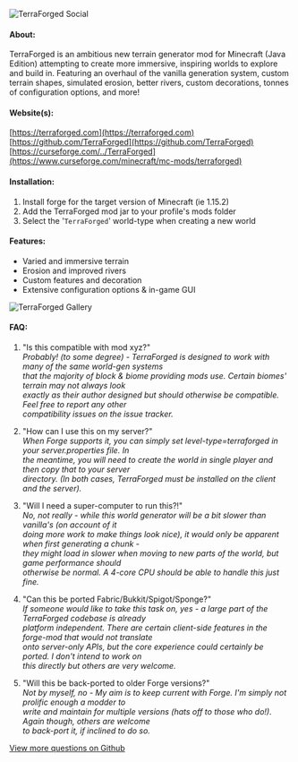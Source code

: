 ![TerraForged Social](https://terraforged.com/curse/header.jpg)

#### About:
TerraForged is an ambitious new terrain generator mod for Minecraft (Java Edition) attempting to
 create more immersive, inspiring worlds to explore and build in. Featuring an overhaul of the
 vanilla generation system, custom terrain shapes, simulated erosion, better rivers, custom
 decorations, tonnes of configuration options, and more!

#### Website(s):
[https://terraforged.com](https://terraforged.com)  
[https://github.com/TerraForged](https://github.com/TerraForged)  
[https://curseforge.com/../TerraForged](https://www.curseforge.com/minecraft/mc-mods/terraforged)

#### Installation:
1. Install forge for the target version of Minecraft (ie 1.15.2)
2. Add the TerraForged mod jar to your profile's mods folder
3. Select the '`TerraForged`' world-type when creating a new world

#### Features:
- Varied and immersive terrain
- Erosion and improved rivers
- Custom features and decoration
- Extensive configuration options & in-game GUI

![TerraForged Gallery](https://terraforged.com/curse/gallery.jpg)

#### FAQ:
1) "Is this compatible with mod xyz?"  
_Probably! (to some degree) - TerraForged is designed to work with many of the same world-gen systems  
that the majority of block & biome providing mods use. Certain biomes' terrain may not always look  
exactly as their author designed but should otherwise be compatible. Feel free to report any other  
compatibility issues on the issue tracker._

2) "How can I use this on my server?"  
_When Forge supports it, you can simply set level-type=terraforged in your server.properties file. In  
the meantime, you will need to create the world in single player and then copy that to your server  
directory. (In both cases, TerraForged must be installed on the client and the server)._

3) "Will I need a super-computer to run this?!"  
_No, not really - while this world generator will be a bit slower than vanilla's (on account of it  
doing more work to make things look nice), it would only be apparent when first generating a chunk -  
they might load in slower when moving to new parts of the world, but game performance should  
otherwise be normal. A 4-core CPU should be able to handle this just fine._

4) "Can this be ported Fabric/Bukkit/Spigot/Sponge?"  
_If someone would like to take this task on, yes - a large part of the TerraForged codebase is already  
platform independent. There are certain client-side features in the forge-mod that would not translate  
onto server-only APIs, but the core experience could certainly be ported. I don't intend to work on  
this directly but others are very welcome._

5) "Will this be back-ported to older Forge versions?"  
_Not by myself, no - My aim is to keep current with Forge. I'm simply not prolific enough a modder to  
write and maintain for multiple versions (hats off to those who do!). Again though, others are welcome  
to back-port it, if inclined to do so._

[View more questions on Github](https://github.com/TerraForged/TerraForged/issues?q=label:question)